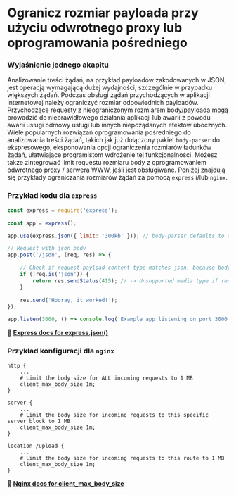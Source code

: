 # Ogranicz rozmiar payloada przy użyciu odwrotnego proxy lub oprogramowania pośredniego

### Wyjaśnienie jednego akapitu

Analizowanie treści żądań, na przykład payloadów zakodowanych w JSON, jest operacją wymagającą dużej wydajności, szczególnie w przypadku większych żądań.
Podczas obsługi żądań przychodzących w aplikacji internetowej należy ograniczyć rozmiar odpowiednich payloadów. Przychodzące requesty z
nieograniczonym rozmiarem body/payloada mogą prowadzić do nieprawidłowego działania aplikacji lub awarii z powodu awarii usługi odmowy usługi lub innych niepożądanych efektów ubocznych.
Wiele popularnych rozwiązań oprogramowania pośredniego do analizowania treści żądań, takich jak już dołączony pakiet `body-parser` do ekspresowego, eksponowania
opcji ograniczenia rozmiarów ładunków żądań, ułatwiające programistom wdrożenie tej funkcjonalności. Możesz także
zintegrować limit requestu rozmiaru body z oprogramowaniem odwrotnego proxy / serwera WWW, jeśli jest obsługiwane. Poniżej znajdują się przykłady ograniczania rozmiarów żądań za pomocą
`express` i/lub `nginx`.

### Przykład kodu dla `express`

```javascript
const express = require('express');

const app = express();

app.use(express.json({ limit: '300kb' })); // body-parser defaults to a body size limit of 100kb

// Request with json body
app.post('/json', (req, res) => {

    // Check if request payload content-type matches json, because body-parser does not check for content types
    if (!req.is('json')) {
        return res.sendStatus(415); // -> Unsupported media type if request doesn't have JSON body
    }

    res.send('Hooray, it worked!');
});

app.listen(3000, () => console.log('Example app listening on port 3000!'));
```

🔗 [**Express docs for express.json()**](http://expressjs.com/en/4x/api.html#express.json)

### Przykład konfiguracji dla `nginx`

```nginx
http {
    ...
    # Limit the body size for ALL incoming requests to 1 MB
    client_max_body_size 1m;
}

server {
    ...
    # Limit the body size for incoming requests to this specific server block to 1 MB
    client_max_body_size 1m;
}

location /upload {
    ...
    # Limit the body size for incoming requests to this route to 1 MB
    client_max_body_size 1m;
}
```

🔗 [**Nginx docs for client_max_body_size**](http://nginx.org/en/docs/http/ngx_http_core_module.html#client_max_body_size)
